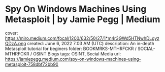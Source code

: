 # Spy On Windows Machines Using Metasploit | by Jamie Pegg | Medium

cover: https://miro.medium.com/focal/1200/632/50/27/1*m4r3GWd5HTNwhDLgyzQDzA.png
created: June 6, 2022 7:03 AM (UTC)
description: An in-depth Metasploit tutorial for beginers
folder: BOOKMRKS-MTHRFCKR / SOCIAL-MTHRFCKR / OSINT Blogs
tags: OSINT, Social Media
url: https://jamiepegg.medium.com/spy-on-windows-machines-using-metasploit-758dbf72bb90